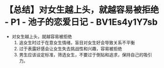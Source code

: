 # 【总结】对女生越上头，就越容易被拒绝 - P1 - 池子的恋爱日记 - BV1Es4y1Y7sb

-   对女生越上头，就越容易被拒绝
    1.  追女生时过于在意女生情绪，盲目对女生好会导致关系不平衡
    2.  过于表露好感会让女生失去挑战性和兴趣，容易被拒绝
    3.  男生应该设定标准，筛选女生，不要过于倒贴和追求，保持自己的吸引力。